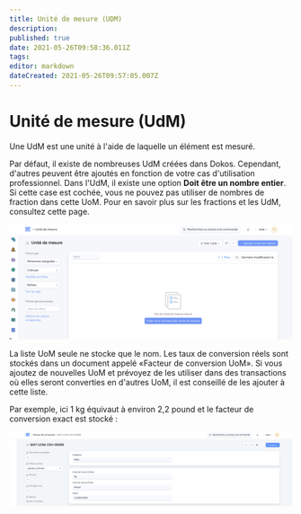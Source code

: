 ```yaml
---
title: Unité de mesure (UDM)
description: 
published: true
date: 2021-05-26T09:58:36.011Z
tags: 
editor: markdown
dateCreated: 2021-05-26T09:57:05.007Z
---
```


# Unité de mesure (UdM)
Une UdM est une unité à l'aide de laquelle un élément est mesuré.

Par défaut, il existe de nombreuses UdM créées dans Dokos. Cependant, d'autres peuvent être ajoutés en fonction de votre cas d'utilisation professionnel. Dans l'UdM, il existe une option **Doit être un nombre entier**. Si cette case est cochée, vous ne pouvez pas utiliser de nombres de fraction dans cette UoM. Pour en savoir plus sur les fractions et les UdM, consultez cette page.

![liste_udm.png](/content/stocks/uom/liste_udm.png)

La liste UoM seule ne stocke que le nom. Les taux de conversion réels sont stockés dans un document appelé «Facteur de conversion UoM». Si vous ajoutez de nouvelles UoM et prévoyez de les utiliser dans des transactions où elles seront converties en d'autres UoM, il est conseillé de les ajouter à cette liste.

Par exemple, ici 1 kg équivaut à environ 2,2 pound et le facteur de conversion exact est stocké :

![conversion.png](/content/stocks/uom/conversion.png)